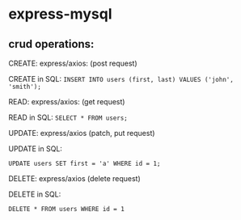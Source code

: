 # express-mysql

## crud operations:

CREATE:
express/axios: (post request)

CREATE in SQL:
```INSERT INTO users (first, last) VALUES ('john', 'smith');```

READ:
express/axios: (get request)

READ in SQL:
```SELECT * FROM users;```

UPDATE:
express/axios (patch, put request)

UPDATE in SQL:

```UPDATE users SET first = 'a' WHERE id = 1;```


DELETE:
express/axios (delete request)

DELETE in SQL:

```DELETE * FROM users WHERE id = 1```

